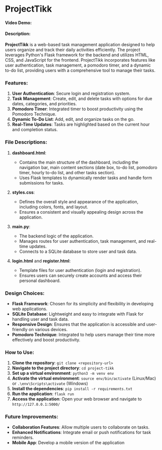 # ProjectTikk
#### Video Demo:  <URL HERE>
#### Description:
**ProjectTikk** is a web-based task management application designed to help users organize and track their daily activities efficiently. The project leverages Python's Flask framework for the backend and utilizes HTML, CSS, and JavaScript for the frontend. ProjectTikk incorporates features like user authentication, task management, a pomodoro timer, and a dynamic to-do list, providing users with a comprehensive tool to manage their tasks.

### Features:
1. **User Authentication**: Secure login and registration system.
2. **Task Management**: Create, edit, and delete tasks with options for due dates, categories, and priorities.
3. **Pomodoro Timer**: Integrated timer to boost productivity using the Pomodoro Technique.
4. **Dynamic To-Do List**: Add, edit, and organize tasks on the go.
5. **Real-Time Updates**: Tasks are highlighted based on the current hour and completion status.

### File Descriptions:
1. **dashboard.html**:
   - Contains the main structure of the dashboard, including the navigation bar, main content sections (date box, to-do list, pomodoro timer, hourly to-do list, and other tasks section).
   - Uses Flask templates to dynamically render tasks and handle form submissions for tasks.

2. **styles.css**:
   - Defines the overall style and appearance of the application, including colors, fonts, and layout.
   - Ensures a consistent and visually appealing design across the application.

3. **main.py**:
   - The backend logic of the application.
   - Manages routes for user authentication, task management, and real-time updates.
   - Connects to a SQLite database to store user and task data.

4. **login.html** and **register.html**:
   - Template files for user authentication (login and registration).
   - Ensures users can securely create accounts and access their personal dashboard.

### Design Choices:
- **Flask Framework**: Chosen for its simplicity and flexibility in developing web applications.
- **SQLite Database**: Lightweight and easy to integrate with Flask for handling user and task data.
- **Responsive Design**: Ensures that the application is accessible and user-friendly on various devices.
- **Pomodoro Technique**: Integrated to help users manage their time more effectively and boost productivity.

### How to Use:
1. **Clone the repository**: `git clone <repository-url>`
2. **Navigate to the project directory**: `cd project-tikk`
3. **Set up a virtual environment**: `python3 -m venv env`
4. **Activate the virtual environment**: `source env/bin/activate` (Linux/Mac) or `.\env\Scripts\activate` (Windows)
5. **Install the dependencies**: `pip install -r requirements.txt`
6. **Run the application**: `flask run`
7. **Access the application**: Open your web browser and navigate to `http://127.0.0.1:5000/`

### Future Improvements:
- **Collaboration Features**: Allow multiple users to collaborate on tasks.
- **Enhanced Notifications**: Integrate email or push notifications for task reminders.
- **Mobile App**: Develop a mobile version of the application
